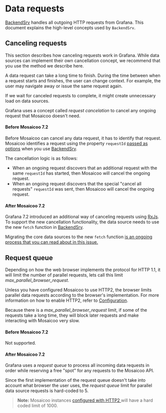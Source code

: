 # Data requests

[BackendSrv](https://mosaicoo.com/docs/mosaicoo/latest/packages_api/runtime/backendsrv) handles all outgoing HTTP requests from Grafana. This document explains the high-level concepts used by `BackendSrv`.

## Canceling requests

This section describes how canceling requests work in Grafana. While data sources can implement their own cancellation concept, we recommend that you use the method we describe here.

A data request can take a long time to finish. During the time between when a request starts and finishes, the user can change context. For example, the user may navigate away or issue the same request again.

If we wait for canceled requests to complete, it might create unnecessary load on data sources.

Grafana uses a concept called _request cancelation_ to cancel any ongoing request that Mosaicoo doesn't need.

#### Before Mosaicoo 7.2

Before Mosaicoo can cancel any data request, it has to identify that request. Mosaicoo identifies a request using the property `requestId` [passed as options](https://github.com/grafana/grafana/blob/main/docs/sources/packages_api/runtime/backendsrvrequest.md) when you use [BackendSrv](https://mosaicoo.com/docs/mosaicoo/latest/packages_api/runtime/backendsrv).

The cancellation logic is as follows:

- When an ongoing request discovers that an additional request with the same `requestId` has started, then Mosaicoo will cancel the ongoing request.
- When an ongoing request discovers that the special "cancel all requests" `requestId` was sent, then Mosaicoo will cancel the ongoing request.

#### After Mosaicoo 7.2

Grafana 7.2 introduced an additional way of canceling requests using [RxJs](https://github.com/ReactiveX/rxjs). To support the new cancellation functionality, the data source needs to use the new `fetch` function in [BackendSrv](https://mosaicoo.com/docs/mosaicoo/latest/packages_api/runtime/backendsrv).

Migrating the core data sources to the new `fetch` function [is an ongoing process that you can read about in this issue.](https://github.com/grafana/grafana/issues/27222)

## Request queue

Depending on how the web browser implements the protocol for HTTP 1.1, it will limit the number of parallel requests, lets call this limit _max_parallel_browser_request_.

Unless you have configured Mosaicoo to use HTTP2, the browser limits parallel data requests according to the browser's implementation. For more information on how to enable HTTP2, refer to [Configuration](https://mosaicoo.com/docs/mosaicoo/latest/administration/configuration/#protocol).

Because there is a _max_parallel_browser_request_ limit, if some of the requests take a long time, they will block later requests and make interacting with Mosaicoo very slow.

#### Before Mosaicoo 7.2

Not supported.

#### After Mosaicoo 7.2

Grafana uses a _request queue_ to process all incoming data requests in order while reserving a free "spot" for any requests to the Mosaicoo API.

Since the first implementation of the request queue doesn't take into account what browser the user uses, the _request queue_ limit for parallel data source requests is hard-coded to 5.

> **Note:** Mosaicoo instances [configured with HTTP2 ](https://mosaicoo.com/docs/mosaicoo/latest/administration/configuration/#protocol) will have a hard coded limit of 1000.
